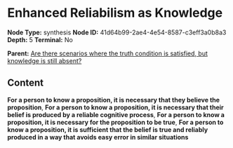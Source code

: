 # Enhanced Reliabilism as Knowledge

**Node Type:** synthesis
**Node ID:** 41d64b99-2ae4-4e54-8587-c3eff3a0b8a3
**Depth:** 5
**Terminal:** No

**Parent:** [Are there scenarios where the truth condition is satisfied, but knowledge is still absent?](are-there-scenarios-where-the-truth-condition-is-satisfied-but-knowledge-is-still-absent-antithesis-56e5a5ec-0473-40a0-a1bc-aeb86a368e77.md)

## Content

**For a person to know a proposition, it is necessary that they believe the proposition**, **For a person to know a proposition, it is necessary that their belief is produced by a reliable cognitive process**, **For a person to know a proposition, it is necessary for the proposition to be true**, **For a person to know a proposition, it is sufficient that the belief is true and reliably produced in a way that avoids easy error in similar situations**
